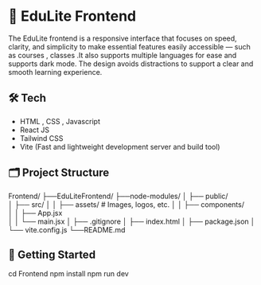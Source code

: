  
# 🎨 EduLite Frontend


The EduLite frontend is a responsive interface that focuses on speed, clarity, and simplicity to make essential features easily accessible — such as courses , classes .It also supports multiple languages for ease and supports dark mode. The design avoids distractions to support a clear and smooth learning experience.


## 🛠️ Tech 

- HTML , CSS , Javascript
- React JS   
- Tailwind CSS 
- Vite  (Fast and lightweight development server and build tool) 

## 🗂️ Project Structure
 

Frontend/
├──EduLiteFrontend/
      ├──node-modules/
│     ├── public/                 
│     ├── src/
│     │   ├── assets/             # Images, logos, etc.
│     │   ├── components/        
│     │   ├── App.jsx            
│     │   └── main.jsx 
│     ├── .gitignore
│     ├── index.html
│     ├── package.json
│     └── vite.config.js
└──README.md

## 🚀 Getting Started
 
cd Frontend
npm install
npm run dev
